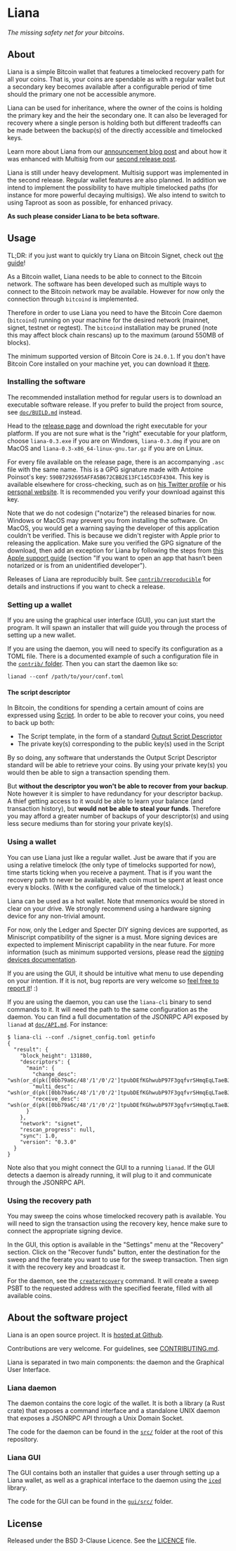 # Liana

*The missing safety net for your bitcoins*.


## About

Liana is a simple Bitcoin wallet that features a timelocked recovery path for all your coins. That
is, your coins are spendable as with a regular wallet but a secondary key becomes available after a
configurable period of time should the primary one not be accessible anymore.

Liana can be used for inheritance, where the owner of the coins is holding the primary key and the
heir the secondary one. It can also be leveraged for recovery where a single person is holding both
but different tradeoffs can be made between the backup(s) of the directly accessible and timelocked
keys.

Learn more about Liana from our [announcement blog
post](https://wizardsardine.com/blog/liana-announcement/) and about how it was enhanced with
Multisig from our [second release post](https://wizardsardine.com/blog/liana-0.2-release/).

Liana is still under heavy development. Multisig support was implemented in the second release.
Regular wallet features are also planned. In addition we intend to implement the possibility to have
multiple timelocked paths (for instance for more powerful decaying multisigs). We also intend to
switch to using Taproot as soon as possible, for enhanced privacy.

**As such please consider Liana to be beta software.**


## Usage

TL;DR: if you just want to quickly try Liana on Bitcoin Signet, check out [the guide](doc/TRY.md)!

As a Bitcoin wallet, Liana needs to be able to connect to the Bitcoin network. The software has been
developed such as multiple ways to connect to the Bitcoin network may be available. However for now
only the connection through `bitcoind` is implemented.

Therefore in order to use Liana you need to have the Bitcoin Core daemon (`bitcoind`) running on your machine for the
desired network (mainnet, signet, testnet or regtest). The `bitcoind` installation may be pruned (note this may affect block chain
rescans) up to the maximum (around 550MB of blocks).

The minimum supported version of Bitcoin Core is `24.0.1`. If you don't have Bitcoin Core installed on
your machine yet, you can download it [there](https://bitcoincore.org/en/download/).

### Installing the software

The recommended installation method for regular users is to download an executable software release. If you prefer to
build the project from source, see [`doc/BUILD.md`](doc/BUILD.md) instead.

Head to the [release page](https://github.com/wizardsardine/liana/releases) and download the right
executable for your platform. If you are not sure what is the "right" executable for your platform,
choose `liana-0.3.exe` if you are on Windows, `liana-0.3.dmg` if you are on MacOS and
`liana-0.3-x86_64-linux-gnu.tar.gz` if you are on Linux.

For every file available on the release page, there is an accompanying `.asc` file with the same
name. This is a GPG signature made with Antoine Poinsot's key:
`590B7292695AFFA5B672CBB2E13FC145CD3F4304`. This key is available elsewhere for cross-checking, such
as on [his Twitter profile](https://twitter.com/darosior) or his [personal
website](http://download.darosior.ninja/darosior.pub). It is recommended you verify your download
against this key.

Note that we do not codesign ("notarize") the released binaries for now. Windows or MacOS may
prevent you from installing the software. On MacOS, you would get a warning saying the developer of
this application couldn't be verified. This is because we didn't register with Apple prior to
releasing the application. Make sure you verified the GPG signature of the download, then add an
exception for Liana by following the steps from [this Apple support
guide](https://support.apple.com/en-us/HT202491) (section "If you want to open an app that hasn’t
been notarized or is from an unidentified developer").

Releases of Liana are reproducibly built. See [`contrib/reproducible`](contrib/reproducible) for
details and instructions if you want to check a release.

### Setting up a wallet

If you are using the graphical user interface (GUI), you can just start the program. It will spawn an installer that will guide
you through the process of setting up a new wallet.

If you are using the daemon, you will need to specify its configuration as a TOML file. There is a
documented example of such a configuration file in the [`contrib/` folder](contrib/lianad_config_example.toml).
Then you can start the daemon like so:
```
lianad --conf /path/to/your/conf.toml
```
#### The script descriptor

In Bitcoin, the conditions for spending a certain amount of coins are expressed using
[Script](https://en.bitcoin.it/wiki/Script). In order to be able to recover your coins, you need to
back up both:
- The Script template, in the form of a standard [Output Script
  Descriptor](https://github.com/bitcoin/bips/blob/master/bip-0380.mediawiki)
- The private key(s) corresponding to the public key(s) used in the Script

By so doing, any software that understands the Output Script Descriptor standard will be able to
retrieve your coins. By using your private key(s) you would then be able to sign a transaction spending
them.

But **without the descriptor you won't be able to recover from your backup**. Note however it is
simpler to have redundancy for your descriptor backup. A thief getting access to it would be able to
learn your balance (and transaction history), but **would not be able to steal your funds**.
Therefore you may afford a greater number of backups of your descriptor(s) and using less secure
mediums than for storing your private key(s).


### Using a wallet

You can use Liana just like a regular wallet. Just be aware that if you are using a relative
timelock (the only type of timelocks supported for now), time starts ticking when you receive a
payment. That is if you want the recovery path to never be available, each coin must be spent
at least once every `N` blocks. (With `N` the configured value of the timelock.)

Liana can be used as a hot wallet. Note that mnemonics would be stored in clear on your drive. We
strongly recommend using a hardware signing device for any non-trivial amount.

For now, only the Ledger and Specter DIY signing devices are supported, as Miniscript compatibility
of the signer is a must. More signing devices are expected to implement Miniscript capability in the
near future. For more information (such as minimum supported versions, please read the [signing
devices documentation](./doc/signing_devices.md).

If you are using the GUI, it should be intuitive what menu to use depending on your intention. If it
is not, bug reports are very welcome so [feel free to report it](https://github.com/wizardsardine/liana/issues)! :)

If you are using the daemon, you can use the `liana-cli` binary to send commands to it. It will need
the path to the same configuration as the daemon. You can find a full documentation of the JSONRPC
API exposed by `lianad` at [`doc/API.md`](doc/API.md). For instance:
```
$ liana-cli --conf ./signet_config.toml getinfo
{
  "result": {
    "block_height": 131880,
    "descriptors": {
      "main": {
        "change_desc": "wsh(or_d(pk([0bb79a6c/48'/1'/0'/2']tpubDEfKGhwubP97F3gqfvrSHmqEqLTaeBJvyY5byWuzFTuShnj7WWrG4bZMWxAiva2qoGc9DZWERczuvBqbRAB7vEiyEHqjLLctZ7Tif27EGu3/1/*),and_v(v:pkh([0bb79a6c/48'/1'/1'/2']tpubDFYpQER7bt8M2ByvNBmhThcVp5p4QrEV72dHVczXukDbjFPPMFVPy5hYqHKp3TtLaESbYpM2FCH1oECai6GKiMuv5bkomPy9zhtBGgBRkQs/1/*),older(2))))#x0xv2zce",
        "multi_desc": "wsh(or_d(pk([0bb79a6c/48'/1'/0'/2']tpubDEfKGhwubP97F3gqfvrSHmqEqLTaeBJvyY5byWuzFTuShnj7WWrG4bZMWxAiva2qoGc9DZWERczuvBqbRAB7vEiyEHqjLLctZ7Tif27EGu3/<0;1>/*),and_v(v:pkh([0bb79a6c/48'/1'/1'/2']tpubDFYpQER7bt8M2ByvNBmhThcVp5p4QrEV72dHVczXukDbjFPPMFVPy5hYqHKp3TtLaESbYpM2FCH1oECai6GKiMuv5bkomPy9zhtBGgBRkQs/<0;1>/*),older(2))))#jqhwaq75",
        "receive_desc": "wsh(or_d(pk([0bb79a6c/48'/1'/0'/2']tpubDEfKGhwubP97F3gqfvrSHmqEqLTaeBJvyY5byWuzFTuShnj7WWrG4bZMWxAiva2qoGc9DZWERczuvBqbRAB7vEiyEHqjLLctZ7Tif27EGu3/0/*),and_v(v:pkh([0bb79a6c/48'/1'/1'/2']tpubDFYpQER7bt8M2ByvNBmhThcVp5p4QrEV72dHVczXukDbjFPPMFVPy5hYqHKp3TtLaESbYpM2FCH1oECai6GKiMuv5bkomPy9zhtBGgBRkQs/0/*),older(2))))#eesy8k0q"
      }
    },
    "network": "signet",
    "rescan_progress": null,
    "sync": 1.0,
    "version": "0.3.0"
  }
}
```

Note also that you might connect the GUI to a running `lianad`. If the GUI detects a daemon is
already running, it will plug to it and communicate through the JSONRPC API.


### Using the recovery path

You may sweep the coins whose timelocked recovery path is available. You will need to sign the
transaction using the recovery key, hence make sure to connect the appropriate signing device.

In the GUI, this option is available in the "Settings" menu at the "Recovery" section. Click on the
"Recover funds" button, enter the destination for the sweep and the feerate you want to use for the
sweep transaction. Then sign it with the recovery key and broadcast it.

For the daemon, see the [`createrecovery`](doc/API.md#createrecovery) command. It will create a
sweep PSBT to the requested address with the specified feerate, filled with all available coins.


## About the software project

Liana is an open source project. It is [hosted at Github](https://github.com/wizardsardine/liana).

Contributions are very welcome. For guidelines, see [CONTRIBUTING.md](CONTRIBUTING.md).

Liana is separated in two main components: the daemon and the Graphical User Interface.

### Liana daemon

The daemon contains the core logic of the wallet. It is both a library (a Rust crate) that exposes a
command interface and a standalone UNIX daemon that exposes a JSONRPC API through a Unix Domain
Socket.

The code for the daemon can be found in the [`src/`](src/) folder at the root of this repository.

### Liana GUI

The GUI contains both an installer that guides a user through setting up a Liana wallet, as well as
a graphical interface to the daemon using the [`iced`](https://github.com/iced-rs/iced/) library.

The code for the GUI can be found in the [`gui/src/`](gui/src) folder.

## License

Released under the BSD 3-Clause Licence. See the [LICENCE](LICENCE) file.
